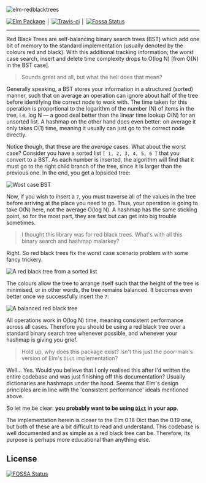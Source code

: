 ![elm-redblacktrees](logo/logo.png)

[![Elm Package](https://img.shields.io/elm-package/v/Libbum/elm-redblacktrees.svg)](https://package.elm-lang.org/packages/Libbum/elm-redblacktrees/latest/) │ [![Travis-ci](https://travis-ci.org/Libbum/elm-redblacktrees.svg?branch=master)](https://travis-ci.org/Libbum/elm-redblacktrees) │ [![Fossa Status](https://app.fossa.io/api/projects/git%2Bgithub.com%2FLibbum%2Felm-redblacktrees.svg?type=shield)](https://app.fossa.io/projects/git%2Bgithub.com%2FLibbum%2Felm-redblacktrees?ref=badge_shield)

---

Red Black Trees are self-balancing binary search trees (BST) which add one bit of memory to the standard implementation (usually denoted by the colours red and black).
With this additional tracking information; the worst case search, insert and delete time complexity drops to O(log N) [from O(N) in the BST case].

> Sounds great and all, but what the hell does that mean?

Generally speaking, a BST stores your information in a structured (sorted) manner, such that on average an operation can ignore about half of the tree before identifying the correct node to work with.
The time taken for this operation is proportional to the logarithm of the number (N) of items in the tree, i.e. log N &mdash; a good deal better than the linear time lookup O(N) for an unsorted list.
A hashmap on the other hand does even better: on average it only takes O(1) time, meaning it usually can just go to the correct node directly.

Notice though, that these are the *average* cases.
What about the worst case?
Consider you have a sorted list `[ 1, 2, 3, 4, 5, 6 ]` that you convert to a BST.
As each number is inserted, the algorithm will find that it must go to the right child branch of the tree, since it is larger than the previous one.
In the end, you get a lopsided tree:

![Wost case BST](images/sortedbst.png)

Now, if you wish to insert a `7`, you must traverse all of the values in the tree before arriving at the place you need to go.
Thus, your operation is going to take O(N) here, not the average O(log N).
A hashmap has the same sticking point, so for the most part, they are fast but can get into big trouble sometimes.

> I thought this library was for red black trees. What's with all this binary search and hashmap malarkey?

Right. So red black trees fix the worst case scenario problem with some fancy trickery.

![A red black tree from a sorted list](images/redblack1to6.png)

The colours allow the tree to arrange itself such that the height of the tree is minimised, or in other words, the tree remains balanced.
It becomes even better once we successfully insert the `7`:

![A balanced red black tree](images/redblack1to7.png)

All operations work in O(log N) time, meaning consistent performance across all cases.
Therefore you should be using a red black tree over a standard binary search tree whenever possible, and whenever your hashmap is giving you grief.

> Hold up, why does this package exist? Isn't this just the poor-man's version of Elm's `Dict` implementation?

Well&hellip; Yes. Would you believe that I only realised this after I'd written the entire codebase and was just finishing off this documentation?
Usually dictionaries are hashmaps under the hood.
Seems that Elm's design principles are in line with the 'consistent performance' ideals mentioned above.

So let me be clear: **you probably want to be using [`Dict`](https://package.elm-lang.org/packages/elm/core/latest/Dict) in your app**.

The implementation herein is closer to the Elm 0.18 Dict than the 0.19 one, but both of these are a bit difficult to read and understand.
This codebase is well documented and as simple as a red black tree can be.
Therefore, its purpose is perhaps more educational than anything else.

## License
[![FOSSA Status](https://app.fossa.io/api/projects/git%2Bgithub.com%2FLibbum%2Felm-redblacktrees.svg?type=large)](https://app.fossa.io/projects/git%2Bgithub.com%2FLibbum%2Felm-redblacktrees?ref=badge_large)
